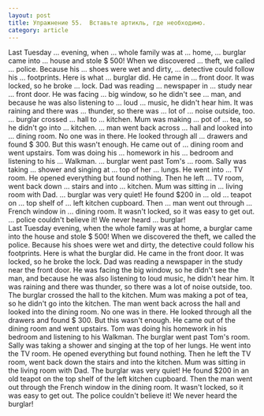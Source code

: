 ```yaml
---
layout: post
title: Упражнение 55.  Вставьте артикль, где необходимо.
category: article
---
```

<section class="question">
Last Tuesday ... evening, when ... whole family was at ... home, ... burglar came into ... house and stole $ 500! When we discovered ... theft, we called ... police. Because his ... shoes were wet and dirty, ... detective could follow his ... footprints. Here is what ... burglar did. He came in ... front door. It was locked, so he broke ... lock. Dad was reading ... newspaper in ... study near ... front door. He was facing ... big window, so he didn't see ... man, and because he was also listening to ... loud ... music, he didn't hear him. It was raining and there was ... thunder, so there was ... lot of ... noise outside, too. ... burglar crossed ... hall to ... kitchen. Mum was making ... pot of ... tea, so he didn't go into ... kitchen. ... man went back across ... hall and looked into ... dining room. No one was in there. He looked through all ... drawers and found $ 300. But this wasn't enough. He came out of ... dining room and went upstairs. Tom was doing his ... homework in his ... bedroom and listening to his ... Walkman. ... burglar went past Tom's ... room. Sally was taking ... shower and singing at ... top of her ... lungs. He went into ... TV room. He opened everything but found nothing. Then he left ... TV room, went back down ... stairs and into ... kitchen. Mum was sitting in ... living room with Dad. ... burglar was very quiet! He found $200 in ... old ... teapot on ... top shelf of ... left kitchen cupboard. Then ... man went out through ... French window in ... dining room. It wasn't locked, so it was easy to get out. ... police couldn't believe it! We never heard ... burglar!
</section>

<section class="answer">
Last Tuesday evening, when the whole family was at home, a burglar came into the house and stole $ 500! When we discovered the theft, we called the police. Because his shoes were wet and dirty, the detective could follow his footprints. Here is what the burglar did. He came in the front door. It was locked, so he broke the lock. Dad was reading a newspaper in the study near the front door. He was facing the big window, so he didn't see the man, and because he was also listening to loud music, he didn't hear him. It was raining and there was thunder, so there was a lot of noise outside, too. The burglar crossed the hall to the kitchen. Mum was making a pot of tea, so he didn't go into the kitchen. The man went back across the hall and looked into the dining room. No one was in there. He looked through all the drawers and found $ 300. But this wasn't enough. He came out of the dining room and went upstairs. Tom was doing his homework in his bedroom and listening to his Walkman. The burglar went past Tom's room. Sally was taking a shower and singing at the top of her lungs. He went into the TV room. He opened everything but found nothing. Then he left the TV room, went back down the stairs and into the kitchen. Mum was sitting in the living room with Dad. The burglar was very quiet! He found $200 in an old teapot on the top shelf of the left kitchen cupboard. Then the man went out through the French window in the dining room. It wasn't locked, so it was easy to get out. The police couldn't believe it! We never heard the burglar!
</section>